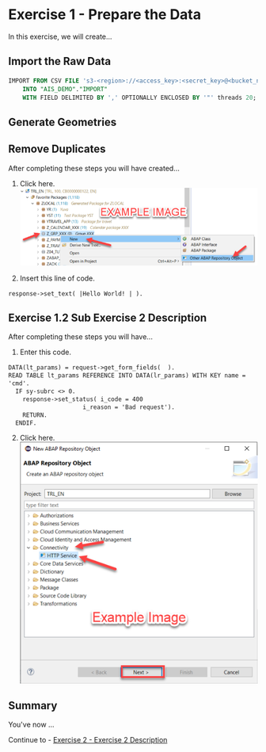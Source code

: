 # Exercise 1 - Prepare the Data

In this exercise, we will create...

## Import the Raw Data<a name="subex1"></a>
```SQL
IMPORT FROM CSV FILE 's3-<region>://<access_key>:<secret_key>@<bucket_name>/AIS_2017_05_Zone16.csv'
	INTO "AIS_DEMO"."IMPORT"
	WITH FIELD DELIMITED BY ',' OPTIONALLY ENCLOSED BY '"' threads 20;
```

## Generate Geometries<a name="subex2"></a>
## Remove Duplicates<a name="subex3"></a>

After completing these steps you will have created...

1. Click here.
<br>![](/exercises/ex1/images/01_01_0010.png)

2.	Insert this line of code.
```abap
response->set_text( |Hello World! | ).
```



## Exercise 1.2 Sub Exercise 2 Description

After completing these steps you will have...

1.	Enter this code.
```abap
DATA(lt_params) = request->get_form_fields(  ).
READ TABLE lt_params REFERENCE INTO DATA(lr_params) WITH KEY name = 'cmd'.
  IF sy-subrc <> 0.
    response->set_status( i_code = 400
                     i_reason = 'Bad request').
    RETURN.
  ENDIF.

```

2.	Click here.
<br>![](/exercises/ex1/images/01_02_0010.png)


## Summary

You've now ...

Continue to - [Exercise 2 - Exercise 2 Description](../ex2/README.md)

